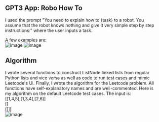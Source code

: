 ## GPT3 App: Robo How To
I used the prompt "You need to explain how to {task} to a robot. You assume that the robot knows nothing and give it very simple step by step instructions:" where the user inputs a task.

A few examples are: \
![image](https://user-images.githubusercontent.com/52580002/190552698-a516956c-1258-4656-8763-6963e3810e57.png)
![image](https://user-images.githubusercontent.com/52580002/190552755-51e5f1fe-348f-4b41-8127-79950ec8d586.png)

## Algorithm
I wrote several functions to construct ListNode linked lists from regular Python lists and vice versa as well as code to run test cases and mimic Leetcode's UI. Finally, I wrote the algorithm for the Leetcode problem. All functions have self-explanatory names and are well-commented. Here is my algorithm on the default Leetcode test cases.
The input is: \
[[1,4,5],[1,3,4],[2,6]] \
[] \
[[]] \
![image](https://user-images.githubusercontent.com/52580002/190553278-0aea1912-c9bf-4b6e-b155-e4299991eea6.png)
